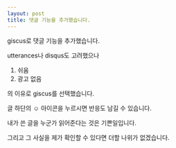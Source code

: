 ```yaml
---
layout: post
title: 댓글 기능을 추가했습니다.
---
```


giscus로 댓글 기능을 추가했습니다.

utterances나 disqus도 고려했으나

  1. 쉬움
  2. 광고 없음

의 이유로 giscus를 선택했습니다.

글 하단의 ☺︎ 아이콘을 누르시면 반응도 남길 수 있습니다.

내가 쓴 글을 누군가 읽어준다는 것은 기쁜일입니다.

그리고 그 사실을 제가 확인할 수 있다면 더할 나위가 없겠습니다.
